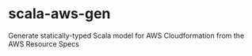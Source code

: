 # scala-aws-gen
Generate statically-typed Scala model for AWS Cloudformation from the AWS Resource Specs
